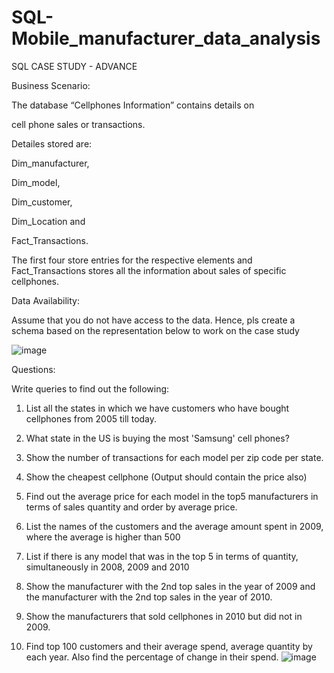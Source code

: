 # SQL-Mobile_manufacturer_data_analysis

SQL CASE STUDY - ADVANCE

Business Scenario:

The database “Cellphones Information” contains details on

cell phone sales or transactions.

Detailes stored are: 

Dim_manufacturer, 

Dim_model, 

Dim_customer,

Dim_Location and

Fact_Transactions.

The first four store entries for the respective elements and Fact_Transactions
stores all the information about sales of specific cellphones.

Data Availability:

Assume that you do not have access to the data. Hence, pls
create a schema based on the representation below to work on the case study

![image](https://user-images.githubusercontent.com/50909821/194297578-62ff5ccd-a526-48a2-b601-b8b9015482c1.png)


Questions:

Write queries to find out the following:

1.	List all the states in which we have customers who have bought cellphones from 2005 till today.

2.	What state in the US is buying the most 'Samsung' cell phones?

3.	Show the number of transactions for each model per zip code per state.

4.	Show the cheapest cellphone (Output should contain the price also)

5.	Find out the average price for each model in the top5 manufacturers in terms of sales quantity and order by average price.

6.	List the names of the customers and the average amount spent in 2009, where the average is higher than 500

7.	List if there is any model that was in the top 5 in terms of quantity, simultaneously in 2008, 2009 and 2010

8.	Show the manufacturer with the 2nd top sales in the year of 2009 and the manufacturer with the 2nd top sales in the year of 2010.

9.	Show the manufacturers that sold cellphones in 2010 but did not in 2009.

10.	Find top 100 customers and their average spend, average quantity by each year. Also find the percentage of change in their spend.
![image](https://user-images.githubusercontent.com/50909821/194297391-9c34d9f5-9304-47e2-bdda-f462a4f2d396.png)

